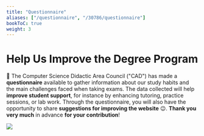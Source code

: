```yaml
---
title: "Questionnaire"
aliases: ["/questionnaire", "/30786/questionnaire"]
bookToC: true
weight: 3
---
```


# Help Us Improve the Degree Program

📝 The Computer Science Didactic Area Council ("CAD") has made a **questionnaire** available to gather information about
our study habits and the main challenges faced when taking exams. The data collected will help **improve student support**,
for instance by enhancing tutoring, practice sessions, or lab work. Through the questionnaire, you will also have the
opportunity to share **suggestions for improving the website** 😉. **Thank you very much** in advance **for your contribution**!

[![](https://img.shields.io/badge/-go_to_the_questionnaire-673AB7?style=for-the-badge&logo=googleforms&logoColor=white&link=https://forms.gle/Hzky4qic32WwFc9s6)](https://forms.gle/Hzky4qic32WwFc9s6)